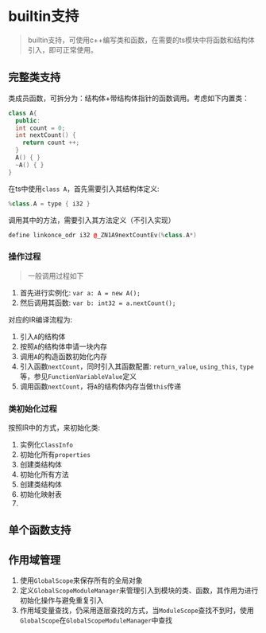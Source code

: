 # builtin支持
> builtin支持，可使用c++编写类和函数，在需要的ts模块中将函数和结构体引入，即可正常使用。

## 完整类支持
类成员函数，可拆分为：结构体+带结构体指针的函数调用。考虑如下内置类：
```c++
class A{
  public:
  int count = 0;
  int nextCount() {
    return count ++;
  }
  A() { }
  ~A() { }
}
```

在ts中使用`class A`，首先需要引入其结构体定义:
```c++
%class.A = type { i32 }
```

调用其中的方法，需要引入其方法定义（不引入实现）
```c++
define linkonce_odr i32 @_ZN1A9nextCountEv(%class.A*)
```

### 操作过程
> 一般调用过程如下
1. 首先进行实例化: `var a: A = new A();`
2. 然后调用其函数: `var b: int32 = a.nextCount();`

对应的IR编译流程为:
1. 引入`A`的结构体
2. 按照`A`的结构体申请一块内存
3. 调用`A`的构造函数初始化内存
4. 引入函数`nextCount`，同时引入其函数配置: `return_value`, `using_this`, `type`等，参见`FunctionVariableValue`定义
5. 调用函数`nextCount`，将`A`的结构体内存当做`this`传递

### 类初始化过程
按照IR中的方式，来初始化类:
1. 实例化`ClassInfo`
2. 初始化所有`properties`
3. 创建类结构体
4. 初始化所有方法
5. 创建类结构体
6. 初始化映射表
7. 


## 单个函数支持


## 作用域管理
1. 使用`GlobalScope`来保存所有的全局对象
2. 定义`GlobalScopeModuleManager`来管理引入到模块的类、函数，其作用为进行初始化操作与避免重复引入
3. 作用域变量查找，仍采用逐层查找的方式，当`ModuleScope`查找不到时，使用`GlobalScope`在`GlobalScopeModuleManager`中查找
